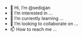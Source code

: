 - 👋 Hi, I’m @sediqjan
- 👀 I’m interested in ...
- 🌱 I’m currently learning ...
- 💞️ I’m looking to collaborate on ...
- 📫 How to reach me ...

<!---
sediqjan/sediqjan is a ✨ special ✨ repository because its `README.md` (this file) appears on your GitHub profile.
You can click the Preview link to take a look at your changes.
--->
